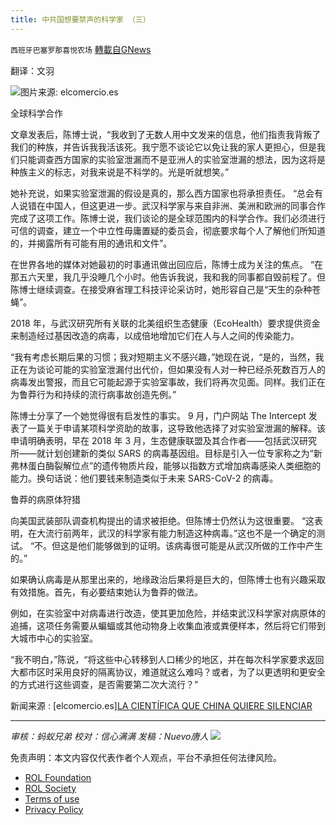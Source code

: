 ```yaml
---
title: 中共国想要禁声的科学家 （三）
---
```

`西班牙巴塞罗那喜悦农场` [轉載自GNews](https://gnews.org/zh-hans/1837648/)

翻译：文羽

![](https://assets.gnews.org/wp-content/uploads/2022/01/屏幕截图-2022-01-08-205156.jpg)图片来源: elcomercio.es

全球科学合作

文章发表后，陈博士说，“我收到了无数人用中文发来的信息，他们指责我背叛了我们的种族，并告诉我我活该死。我宁愿不谈论它以免让我的家人更担心，但是我们只能调查西方国家的实验室泄漏而不是亚洲人的实验室泄漏的想法，因为这将是种族主义的标志，对我来说是不科学的。光是听就想笑。”

她补充说，如果实验室泄漏的假设是真的，那么西方国家也将承担责任。 “总会有人说错在中国人，但这更进一步。武汉科学家与来自非洲、美洲和欧洲的同事合作完成了这项工作。陈博士说，我们谈论的是全球范围内的科学合作。我们必须进行可信的调查，建立一个中立性毋庸置疑的委员会，彻底要求每个人了解他们所知道的，并揭露所有可能有用的通讯和文件”。

在世界各地的媒体对她最初的时事通讯做出回应后，陈博士成为关注的焦点。 “在那五六天里，我几乎没睡几个小时。他告诉我说，我和我的同事都自毁前程了。但陈博士继续调查。在接受麻省理工科技评论采访时，她形容自己是“天生的杂种苍蝇”。

2018 年，与武汉研究所有关联的北美组织生态健康（EcoHealth）要求提供资金来制造经过基因改造的病毒，以成倍地增加它们在人与人之间的传染能力。

“我有考虑长期后果的习惯；我对短期主义不感兴趣，”她现在说，“是的，当然，我正在为谈论可能的实验室泄漏付出代价，但如果没有人对一种已经杀死数百万人的病毒发出警报，而且它可能起源于实验室事故，我们将再次见面。同样。我们正在为鲁莽行为和持续的流行病事故创造先例。”

陈博士分享了一个她觉得很有启发性的事实。 9 月，门户网站 The Intercept 发表了一篇关于申请某项科学资助的故事，这导致他选择了对实验室泄漏的解释。该申请明确表明，早在 2018 年 3 月，生态健康联盟及其合作者——包括武汉研究所——就计划创建新的类似 SARS 的病毒基因组。目标是引入一位专家称之为“新弗林蛋白酶裂解位点”的遗传物质片段，能够以指数方式增加病毒感染人类细胞的能力。换句话说：他们要钱来制造类似于未来 SARS-CoV-2 的病毒。

鲁莽的病原体狩猎

向美国武装部队调查机构提出的请求被拒绝。但陈博士仍然认为这很重要。 “这表明，在大流行前两年，武汉的科学家有能力制造这种病毒。”这也不是一个确定的测试。 “不。但这是他们能够做到的证明。该病毒很可能是从武汉所做的工作中产生的。”

如果确认病毒是从那里出来的，地缘政治后果将是巨大的，但陈博士也有兴趣采取有效措施。首先，有必要结束她认为鲁莽的做法。

例如，在实验室中对病毒进行改造，使其更加危险，并结束武汉科学家对病原体的追捕，这项任务需要从蝙蝠或其他动物身上收集血液或粪便样本，然后将它们带到大城市中心的实验室。

“我不明白，”陈说，“将这些中心转移到人口稀少的地区，并在每次科学家要求返回大都市区时采用良好的隔离协议，难道就这么难吗？或者，为了以更透明和更安全的方式进行这些调查，是否需要第二次大流行？”

新闻来源 : [elcomercio.es][LA CIENTÍFICA QUE CHINA QUIERE SILENCIAR](https://www.elcomercio.es/xlsemanal/ciencia/coronavirus-origen-china-laboratorio-wuhan-investigacion-alina-chan-cientifica.html?ref=https://www.google.com/)

* * *

*审核：蚂蚁兄弟
校对：信心满满
发稿：Nuevo唐人*
![](https://assets.gnews.org/wp-content/uploads/2022/01/GNEWS_CH.-3.jpeg)
 

免责声明：本文内容仅代表作者个人观点，平台不承担任何法律风险。

- [ROL Foundation](https://rolfoundation.org/)
- [ROL Society](https://rolsociety.org/)
- [Terms of use](https://gnews.org/terms-of-use-3/)
- [Privacy Policy](https://gnews.org/privacy-policy/)
